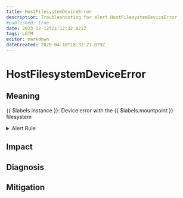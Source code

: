 ```yaml
---
title: HostFilesystemDeviceError
description: Troubleshooting for alert HostFilesystemDeviceError
#published: true
date: 2023-12-12T21:12:32.022Z
tags: LGTM
editor: markdown
dateCreated: 2020-04-10T18:32:27.079Z
---
```


# HostFilesystemDeviceError

## Meaning
[//]: # "Short paragraph that explains what the alert means"
{{ $labels.instance }}: Device error with the {{ $labels.mountpoint }} filesystem

<details>
  <summary>Alert Rule</summary>

  ```yaml
alert: HostFilesystemDeviceError
expr: node_filesystem_device_error == 1
for: 2m
labels:
    severity: critical
annotations:
    summary: Host filesystem device error (instance {{ $labels.instance }})
    description: |-
        {{ $labels.instance }}: Device error with the {{ $labels.mountpoint }} filesystem
          VALUE = {{ $value }}
          LABELS = {{ $labels }}
    runbook: https://github.com/srerun/prometheus-alerts/content/runbooks/HostFilesystemDeviceError

  ```
</details>


## Impact
[//]: # "What could / will happen if the alert is not addressed"



## Diagnosis
[//]: # "Steps to take to identify the cause of the problem"



## Mitigation
[//]: # "The steps necessary to resolve the alert"
